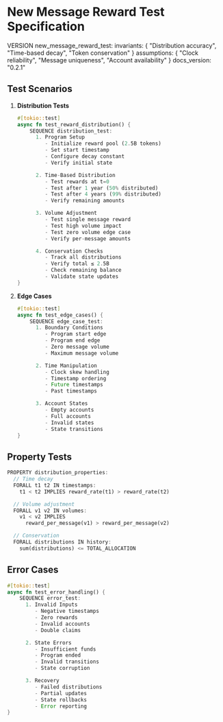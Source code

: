 # New Message Reward Test Specification

VERSION new_message_reward_test:
invariants: {
"Distribution accuracy",
"Time-based decay",
"Token conservation"
}
assumptions: {
"Clock reliability",
"Message uniqueness",
"Account availability"
}
docs_version: "0.2.1"

## Test Scenarios

1. **Distribution Tests**

   ```rust
   #[tokio::test]
   async fn test_reward_distribution() {
       SEQUENCE distribution_test:
         1. Program Setup
            - Initialize reward pool (2.5B tokens)
            - Set start timestamp
            - Configure decay constant
            - Verify initial state

         2. Time-Based Distribution
            - Test rewards at t=0
            - Test after 1 year (50% distributed)
            - Test after 4 years (99% distributed)
            - Verify remaining amounts

         3. Volume Adjustment
            - Test single message reward
            - Test high volume impact
            - Test zero volume edge case
            - Verify per-message amounts

         4. Conservation Checks
            - Track all distributions
            - Verify total ≤ 2.5B
            - Check remaining balance
            - Validate state updates
   }
   ```

2. **Edge Cases**

   ```rust
   #[tokio::test]
   async fn test_edge_cases() {
       SEQUENCE edge_case_test:
         1. Boundary Conditions
            - Program start edge
            - Program end edge
            - Zero message volume
            - Maximum message volume

         2. Time Manipulation
            - Clock skew handling
            - Timestamp ordering
            - Future timestamps
            - Past timestamps

         3. Account States
            - Empty accounts
            - Full accounts
            - Invalid states
            - State transitions
   }
   ```

## Property Tests

```rust
PROPERTY distribution_properties:
  // Time decay
  FORALL t1 t2 IN timestamps:
    t1 < t2 IMPLIES reward_rate(t1) > reward_rate(t2)

  // Volume adjustment
  FORALL v1 v2 IN volumes:
    v1 < v2 IMPLIES
      reward_per_message(v1) > reward_per_message(v2)

  // Conservation
  FORALL distributions IN history:
    sum(distributions) <= TOTAL_ALLOCATION
```

## Error Cases

```rust
#[tokio::test]
async fn test_error_handling() {
    SEQUENCE error_test:
      1. Invalid Inputs
         - Negative timestamps
         - Zero rewards
         - Invalid accounts
         - Double claims

      2. State Errors
         - Insufficient funds
         - Program ended
         - Invalid transitions
         - State corruption

      3. Recovery
         - Failed distributions
         - Partial updates
         - State rollbacks
         - Error reporting
}
```
